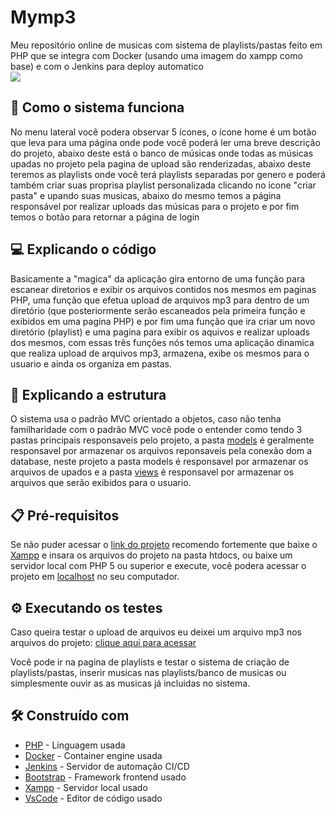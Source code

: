 # Mymp3
Meu repositório online de musicas com sistema de playlists/pastas feito em PHP que se integra com Docker (usando uma imagem do xampp como base) e com o Jenkins para deploy automatico<br>
<img src='fotodoprojeto.png'>

## 🤔 Como o sistema funciona

No menu lateral você podera observar 5 ícones, o ícone home é um botão que leva para uma página onde pode você poderá ler uma breve descrição do projeto, abaixo deste está o banco de músicas onde todas as músicas upadas no projeto pela pagina de upload são renderizadas, abaixo deste teremos as playlists onde você terá playlists separadas por genero e poderá também criar suas proprisa playlist personalizada clicando no icone "criar pasta" e upando suas musicas, abaixo do mesmo temos a página responsável por realizar uploads das músicas para o projeto e por fim temos o botão para retornar a página de login

## 💻 Explicando o código

Basicamente a "magica" da aplicação gira entorno de uma função para escanear diretorios e exibir os arquivos contidos nos mesmos em paginas PHP, uma função que efetua upload de arquivos mp3 para dentro de um diretório (que posteriormente serão escaneados pela primeira função e exibidos em uma pagina PHP) e por fim uma função que ira criar um novo diretório (playlist) e uma pagina para exibir os aquivos e realizar uploads dos mesmos, com essas três funções nós temos uma aplicação dinamica que realiza upload de arquivos mp3, armazena, exibe os mesmos para o usuario e ainda os organiza em pastas.

## 📂 Explicando a estrutura

O sistema usa o padrão MVC orientado a objetos, caso não tenha familharidade com o padrão MVC você pode o entender como tendo 3 pastas principais responsaveis pelo projeto, a pasta <a href="https://github.com/andradedevweb/mymp3/tree/main/app/models" targe="_blank">models</a> é geralmente responsavel por armazenar os arquivos reponsaveis pela conexão dom a database, neste projeto a pasta models é responsavel por armazenar os arquivos de upados e a pasta <a href="https://github.com/andradedevweb/mymp3/tree/main/app/views" targe="_blank">views</a> é responsavel por armazenar os arquivos que serão exibidos para o usuario.

## 📋 Pré-requisitos

Se não puder acessar o <a href="https://mymp3repositorio.000webhostapp.com/" targe="_blank">link do projeto</a> recomendo fortemente que baixe o <a href="https://www.apachefriends.org/pt_br/index.html" targe="_blank">Xampp</a>  e insara os arquivos do projeto na pasta htdocs, ou baixe um servidor local com PHP 5 ou superior e execute, você podera acessar o projeto em <a href="http://localhost/" targe="_blank">localhost</a> no seu computador.

## ⚙️ Executando os testes

Caso queira testar o upload de arquivos eu deixei um arquivo mp3 nos arquivos do projeto: <a href="https://github.com/andradedevweb/mymp3/blob/main/audio.mp3">clique aqui para acessar</a>

Você pode ir na pagina de playlists e testar o sistema de criação de playlists/pastas, inserir musicas nas playlists/banco de musicas ou simplesmente ouvir as as musicas já incluidas no sistema.

## 🛠️ Construído com

* [PHP](https://www.php.net/) - Linguagem usada
* [Docker](https://www.docker.com/) - Container engine usada
* [Jenkins](https://www.jenkins.io/) - Servidor de automação CI/CD
* [Bootstrap](https://getbootstrap.com/) - Framework frontend usado
* [Xampp](https://www.apachefriends.org/pt_br/index.html) - Servidor local usado
* [VsCode](https://code.visualstudio.com/) - Editor de código usado
